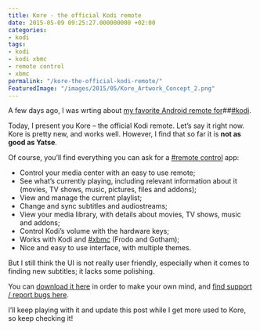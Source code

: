 ```yaml
---
title: Kore - the official Kodi remote
date: 2015-05-09 09:25:27.000000000 +02:00
categories:
- kodi
tags:
- kodi
- kodi xbmc
- remote control
- xbmc
permalink: "/kore-the-official-kodi-remote/"
FeaturedImage: "/images/2015/05/Kore_Artwork_Concept_2.png"
---
```

A few days ago, I was wrting about [my favorite Android remote for](https://www.masoopy.com/yatse-the-xbmc-kodi-remote/)##[#kodi](https://www.masoopy.com/tag/kodi/).


Today, I present you Kore – the official Kodi remote. Let’s say it right now. Kore is pretty new, and works well. However, I find that so far it is **not as good as Yatse**.

Of course, you’ll find everything you can ask for a [#remote control](https://www.masoopy.com/tag/remote-control/) app:

- Control your media center with an easy to use remote;
- See what’s currently playing, including relevant information about it (movies, TV shows, music, pictures, files and addons);
- View and manage the current playlist;
- Change and sync subtitles and audiostreams;
- View your media library, with details about movies, TV shows, music and addons;
- Control Kodi’s volume with the hardware keys;
- Works with Kodi and [#xbmc](https://www.masoopy.com/tag/xbmc/) (Frodo and Gotham);
- Nice and easy to use interface, with multiple themes.

But I still think the UI is not really user friendly, especially when it comes to finding new subtitles; it lacks some polishing.

You can [download it here](https://play.google.com/store/apps/details?id=org.xbmc.kore) in order to make your own mind, and [find support / report bugs here](http://forum.kodi.tv/forumdisplay.php?fid=129).

I’ll keep playing with it and update this post while I get more used to Kore, so keep checking it!

